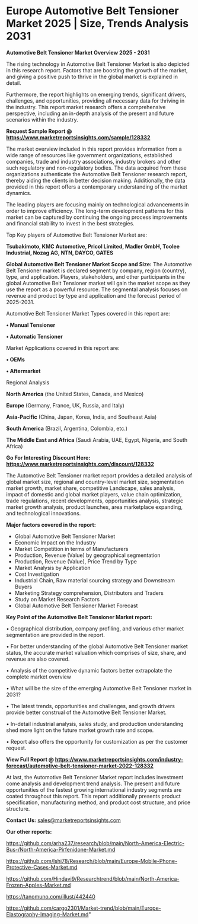  # Europe Automotive Belt Tensioner Market 2025 | Size, Trends Analysis 2031

<Strong> Automotive Belt Tensioner Market Overview 2025 - 2031</strong>

The rising technology in Automotive Belt Tensioner Market is also depicted in this research report. Factors that are boosting the growth of the market, and giving a positive push to thrive in the global market is explained in detail.

Furthermore, the report highlights on emerging trends, significant drivers, challenges, and opportunities, providing all necessary data for thriving in the industry. This report market research offers a comprehensive perspective, including an in-depth analysis of the present and future scenarios within the industry.

<strong>Request Sample Report @ <a href=https://www.marketreportsinsights.com/sample/128332>https://www.marketreportsinsights.com/sample/128332</a></strong>

The market overview included in this report provides information from a wide range of resources like government organizations, established companies, trade and industry associations, industry brokers and other such regulatory and non-regulatory bodies. The data acquired from these organizations authenticate the Automotive Belt Tensioner research report, thereby aiding the clients in better decision making. Additionally, the data provided in this report offers a contemporary understanding of the market dynamics.

The leading players are focusing mainly on technological advancements in order to improve efficiency. The long-term development patterns for this market can be captured by continuing the ongoing process improvements and financial stability to invest in the best strategies.

Top Key players of Automotive Belt Tensioner Market are:

<strong>Tsubakimoto, KMC Automotive, Pricol Limited, Madler GmbH, Toolee Industrial, Nozag AG, NTN, DAYCO, GATES</strong>

<strong><b>Global Automotive Belt Tensioner Market Scope and Size:</b></strong>
The Automotive Belt Tensioner market is declared segment by company, region (country), type, and application. Players, stakeholders, and other participants in the global Automotive Belt Tensioner market will gain the market scope as they use the report as a powerful resource. The segmental analysis focuses on revenue and product by type and application and the forecast period of 2025-2031.

Automotive Belt Tensioner Market Types covered in this report are:

<strong>• Manual Tensioner

• Automatic Tensioner</strong>

Market Applications covered in this report are:

<strong>• OEMs

• Aftermarket</strong> 

Regional Analysis

<strong>North America</strong> (the United States, Canada, and Mexico)

<strong>Europe</strong> (Germany, France, UK, Russia, and Italy)

<strong>Asia-Pacific</strong> (China, Japan, Korea, India, and Southeast Asia)

<strong>South America</strong> (Brazil, Argentina, Colombia, etc.)

<strong>The Middle East and Africa</strong> (Saudi Arabia, UAE, Egypt, Nigeria, and South Africa)

<strong>Go For Interesting Discount Here: <a href=https://www.marketreportsinsights.com/discount/128332>https://www.marketreportsinsights.com/discount/128332</a></strong>

The Automotive Belt Tensioner market report provides a detailed analysis of global market size, regional and country-level market size, segmentation market growth, market share, competitive Landscape, sales analysis, impact of domestic and global market players, value chain optimization, trade regulations, recent developments, opportunities analysis, strategic market growth analysis, product launches, area marketplace expanding, and technological innovations.

<strong><b>Major factors covered in the report:</b></strong>
<ul>
  <li>Global Automotive Belt Tensioner Market </li>
  <li>Economic Impact on the Industry</li>
  <li>Market Competition in terms of Manufacturers</li>
  <li>Production, Revenue (Value) by geographical segmentation</li>
  <li>Production, Revenue (Value), Price Trend by Type</li>
  <li>Market Analysis by Application</li>
  <li>Cost Investigation</li>
  <li>Industrial Chain, Raw material sourcing strategy and Downstream Buyers</li>
  <li>Marketing Strategy comprehension, Distributors and Traders</li>
  <li>Study on Market Research Factors</li>
  <li>Global Automotive Belt Tensioner Market Forecast</li>
</ul>

<strong><b>Key Point of the Automotive Belt Tensioner Market report:</b></strong>

• Geographical distribution, company profiling, and various other market segmentation are provided in the report.

• For better understanding of the global Automotive Belt Tensioner market status, the accurate market valuation which comprises of size, share, and revenue are also covered.

• Analysis of the competitive dynamic factors better extrapolate the complete market overview

• What will be the size of the emerging Automotive Belt Tensioner market in 2031?

• The latest trends, opportunities and challenges, and growth drivers provide better construal of the Automotive Belt Tensioner Market.

• In-detail industrial analysis, sales study, and production understanding shed more light on the future market growth rate and scope.

• Report also offers the opportunity for customization as per the customer request.

<strong><b>View Full Report @ <a href=https://www.marketreportsinsights.com/industry-forecast/automotive-belt-tensioner-market-2022-128332>https://www.marketreportsinsights.com/industry-forecast/automotive-belt-tensioner-market-2022-128332</a></b></strong>


At last, the Automotive Belt Tensioner Market report includes investment come analysis and development trend analysis. The present and future opportunities of the fastest growing international industry segments are coated throughout this report. This report additionally presents product specification, manufacturing method, and product cost structure, and price structure.

<strong>Contact Us:</strong>
sales@marketreportsinsights.com

<strong>Our other reports:</strong>

<a href=https://github.com/arha237/research/blob/main/North-America-Electric-Bus-/North-America-Pirfenidone-Market.md>https://github.com/arha237/research/blob/main/North-America-Electric-Bus-/North-America-Pirfenidone-Market.md</a>

<a href=https://github.com/Ishi78/Research/blob/main/Europe-Mobile-Phone-Protective-Cases-Market.md>https://github.com/Ishi78/Research/blob/main/Europe-Mobile-Phone-Protective-Cases-Market.md</a>

<a href=https://github.com/Hindavi9/Researchtrend/blob/main/North-America-Frozen-Apples-Market.md>https://github.com/Hindavi9/Researchtrend/blob/main/North-America-Frozen-Apples-Market.md</a>

<a href=https://tanomuno.com/illust/442440>https://tanomuno.com/illust/442440</a>

<a href=https://github.com/cargo2301/Market-trend/blob/main/Europe-Elastography-Imaging-Market.md>https://github.com/cargo2301/Market-trend/blob/main/Europe-Elastography-Imaging-Market.md</a>"
